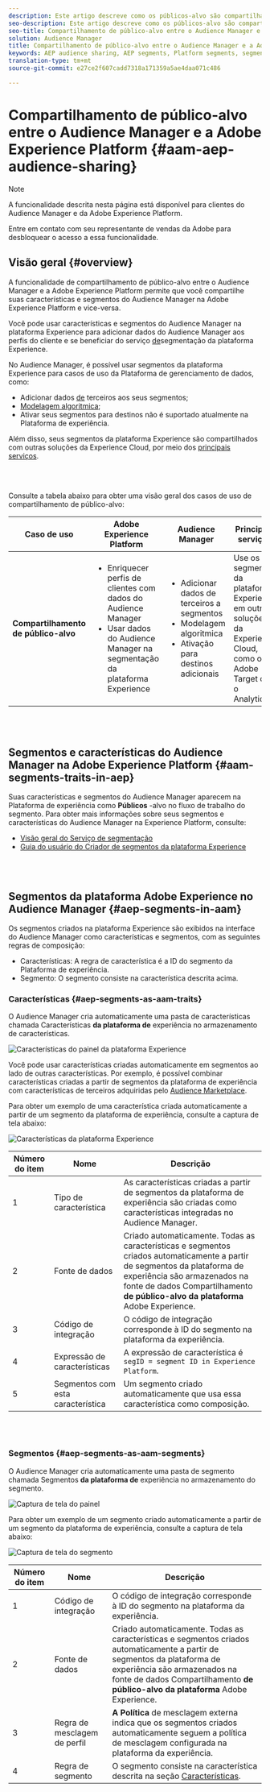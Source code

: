 ```yaml
---
description: Este artigo descreve como os públicos-alvo são compartilhados entre o Audience Manager e a Adobe Experience Platform.
seo-description: Este artigo descreve como os públicos-alvo são compartilhados entre o Audience Manager e a Adobe Experience Platform.
seo-title: Compartilhamento de público-alvo entre o Audience Manager e a Adobe Experience Platform
solution: Audience Manager
title: Compartilhamento de público-alvo entre o Audience Manager e a Adobe Experience Platform
keywords: AEP audience sharing, AEP segments, Platform segments, segment sharing, audience sharing
translation-type: tm+mt
source-git-commit: e27ce2f607cadd7318a171359a5ae4daa071c486

---
```



# Compartilhamento de público-alvo entre o Audience Manager e a Adobe Experience Platform {#aam-aep-audience-sharing}

>[!NOTE]
>
> A funcionalidade descrita nesta página está disponível para clientes do Audience Manager e da Adobe Experience Platform.
>
> Entre em contato com seu representante de vendas da Adobe para desbloquear o acesso a essa funcionalidade.

## Visão geral {#overview}

A funcionalidade de compartilhamento de público-alvo entre o Audience Manager e a Adobe Experience Platform permite que você compartilhe suas características e segmentos do Audience Manager na Adobe Experience Platform e vice-versa.

Você pode usar características e segmentos do Audience Manager na plataforma Experience para adicionar dados do Audience Manager aos perfis do cliente e se beneficiar do serviço [de](https://www.adobe.io/apis/experienceplatform/home/profile-identity-segmentation/profile-identity-segmentation-services.html#!end-user/markdown/segmentation_overview/segmentation.md)segmentação da plataforma Experience.

No Audience Manager, é possível usar segmentos da plataforma Experience para casos de uso da Plataforma de gerenciamento de dados, como:
* Adicionar dados [de](/help/using/overview/data-types-collected.md#third-party-data) terceiros aos seus segmentos;
* [Modelagem algoritmica](/help/using/features/algorithmic-models/understanding-models.md);
* Ativar seus segmentos para destinos não é suportado atualmente na Plataforma de experiência.

Além disso, seus segmentos da plataforma Experience são compartilhados com outras soluções da Experience Cloud, por meio dos [principais serviços](https://docs.adobe.com/content/help/en/core-services/interface/experience-cloud.html).

<br> 

Consulte a tabela abaixo para obter uma visão geral dos casos de uso de compartilhamento de público-alvo:

| **Caso de uso** | **Adobe Experience Platform** | **Audience Manager** | **Principais serviços** |
---------|----------|---------|---------
| **Compartilhamento de público-alvo** | <ul><li>Enriquecer perfis de clientes com dados do Audience Manager</li><li>Usar dados do Audience Manager na segmentação da plataforma Experience</li></ul> | <ul><li>Adicionar dados de terceiros a segmentos</li><li>Modelagem algoritmica</li><li>Ativação para destinos adicionais</li></ul> | Use os segmentos da plataforma Experience em outras soluções da Experience Cloud, como o Adobe Target ou o Analytics. |

<br> 

## Segmentos e características do Audience Manager na Adobe Experience Platform {#aam-segments-traits-in-aep}

Suas características e segmentos do Audience Manager aparecem na Plataforma de experiência como **Públicos** -alvo no fluxo de trabalho do segmento. Para obter mais informações sobre seus segmentos e características do Audience Manager na Experience Platform, consulte:

* [Visão geral do Serviço de segmentação](https://www.adobe.io/apis/experienceplatform/home/profile-identity-segmentation/profile-identity-segmentation-services.html#!end-user/markdown/segmentation_overview/segmentation.md)
* [Guia do usuário do Criador de segmentos da plataforma Experience](https://www.adobe.io/apis/experienceplatform/home/profile-identity-segmentation/profile-identity-segmentation-services.html#!end-user/markdown/segmentation_overview/segment-builder-guide.md)

<br> 

## Segmentos da plataforma Adobe Experience no Audience Manager {#aep-segments-in-aam}

Os segmentos criados na plataforma Experience são exibidos na interface do Audience Manager como características e segmentos, com as seguintes regras de composição:
* Características: A regra de característica é a ID do segmento da Plataforma de experiência.
* Segmento: O segmento consiste na característica descrita acima.

### Características {#aep-segments-as-aam-traits}

O Audience Manager cria automaticamente uma pasta de características chamada Características **da plataforma de** experiência no armazenamento de características.

![Características do painel da plataforma Experience](/help/using/integration/integration-aep/assets/aep-traits-dashboard.png)

Você pode usar características criadas automaticamente em segmentos ao lado de outras características. Por exemplo, é possível combinar características criadas a partir de segmentos da plataforma de experiência com características de terceiros adquiridas pelo [Audience Marketplace](/help/using/features/audience-marketplace/audience-marketplace.md).

Para obter um exemplo de uma característica criada automaticamente a partir de um segmento da plataforma de experiência, consulte a captura de tela abaixo:

![Características da plataforma Experience](/help/using/integration/integration-aep/assets/aep-trait.png)


| Número do item | Nome | Descrição |
---------|----------|---------
| 1 | Tipo de característica | As características criadas a partir de segmentos da plataforma de experiência são criadas como características integradas no Audience Manager. |
| 2 | Fonte de dados | Criado automaticamente. Todas as características e segmentos criados automaticamente a partir de segmentos da plataforma de experiência são armazenados na fonte de dados Compartilhamento **de público-alvo da plataforma** Adobe Experience. |
| 3 | Código de integração | O código de integração corresponde à ID do segmento na plataforma da experiência. |
| 4 | Expressão de características | A expressão de característica é `segID = segment ID in Experience Platform`. |
| 5 | Segmentos com esta característica | Um segmento criado automaticamente que usa essa característica como composição. |

<br> 

### Segmentos {#aep-segments-as-aam-segments}

O Audience Manager cria automaticamente uma pasta de segmento chamada Segmentos **da plataforma de** experiência no armazenamento do segmento.

![Captura de tela do painel](/help/using/integration/integration-aep/assets/aep-segments-dashboard.png)

Para obter um exemplo de um segmento criado automaticamente a partir de um segmento da plataforma de experiência, consulte a captura de tela abaixo:

![Captura de tela do segmento](/help/using/integration/integration-aep/assets/aep-segment.png)

| Número do item | Nome | Descrição |
---------|----------|---------
| 1 | Código de integração | O código de integração corresponde à ID do segmento na plataforma da experiência. |
| 2 | Fonte de dados | Criado automaticamente. Todas as características e segmentos criados automaticamente a partir de segmentos da plataforma de experiência são armazenados na fonte de dados Compartilhamento **de público-alvo da plataforma** Adobe Experience. |
| 3 | Regra de mesclagem de perfil | **A Política** de mesclagem externa indica que os segmentos criados automaticamente seguem a política de mesclagem configurada na plataforma da experiência. |
| 4 | Regra de segmento | O segmento consiste na característica descrita na seção [Características](#aep-segments-as-aam-traits). |